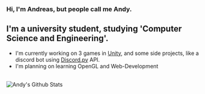 ### Hi, I'm Andreas, but people call me Andy.

## I'm a university student, studying 'Computer Science and Engineering'.
- I'm currently working on 3 games in [Unity][unity], and some side projects, like a discord bot using [Discord.py][discord] API.
- I'm planning on learning OpenGL and Web-Development

<br />

<img align="left" alt="Andy's Github Stats" src="https://github-readme-stats.vercel.app/api?username=AndreasTar&show_icons=true&hide_border=true&hide=issues,contribs&count_private=true&theme=github_dark"/>

[discord]: https://github.com/Rapptz/discord.py
[unity]: https://unity.com/
